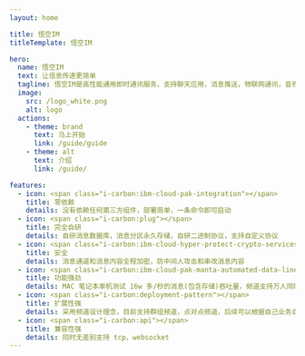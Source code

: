 ```yaml
---
layout: home

title: 悟空IM
titleTemplate: 悟空IM

hero:
  name: 悟空IM
  text: 让信息传递更简单
  tagline: 悟空IM是高性能通用即时通讯服务，支持聊天应用，消息推送，物联网通讯，音视频信令，直播弹幕，客服系统，AI 通讯，即时社区等场景
  image:
    src: /logo_white.png
    alt: logo
  actions:
   	- theme: brand
      text: 马上开始
      link: /guide/guide
    - theme: alt
      text: 介绍
      link: /guide/

features:
  - icon: <span class="i-carbon:ibm-cloud-pak-integration"></span>
    title: 零依赖
    details: 没有依赖任何第三方组件，部署简单，一条命令即可启动
  - icon: <span class="i-carbon:plug"></span>
    title: 完全自研
    details: 自研消息数据库，消息分区永久存储，自研二进制协议，支持自定义协议
  - icon: <span class="i-carbon:ibm-cloud-hyper-protect-crypto-services"></span>
    title: 安全
    details: 消息通道和消息内容全程加密，防中间人攻击和串改消息内容
  - icon: <span class="i-carbon:ibm-cloud-pak-manta-automated-data-lineage"></span>
    title: 功能强劲
    details: MAC 笔记本单机测试 16w 多/秒的消息(包含存储)吞吐量，频道支持万人同时订阅
  - icon: <span class="i-carbon:deployment-pattern"></span>
    title: 扩展性强
    details: 采用频道设计理念，目前支持群组频道，点对点频道，后续可以根据自己业务自定义频道可实现机器人频道，客服频道等等
  - icon: <span class="i-carbon:api"></span>
    title: 兼容性强
    details: 同时无差别支持 tcp，websocket
---
```


<script setup>
import { onMounted } from 'vue'
import { fetchReleaseTag } from '../.vitepress/utils/fetchReleaseTag.js'

onMounted(() => {
  fetchReleaseTag()
})
</script>
